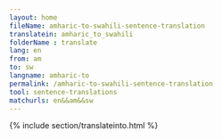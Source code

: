 ```yaml
---
layout: home
fileName: amharic-to-swahili-sentence-translation
translatein: amharic_to_swahili
folderName : translate
lang: en
from: am
to: sw
langname: amharic-to
permalink: /amharic-to-swahili-sentence-translation
tool: sentence-translations
matchurls: en&&am&&sw
---
```

{% include section/translateinto.html %}
